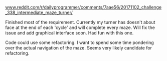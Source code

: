 www.reddit.com/r/dailyprogrammer/comments/7aae56/20171102_challenge_338_intermediate_maze_turner/

Finished most of the requirement. Currently my turner has doesn't about face at the end of each 'cycle' and will complete every maze. Will fix the issue and add graphical interface soon. Had fun with this one. 

Code could use some refactoring. I want to spend some time pondering over the actual navigation of the maze. Seems very likely candidate for refactoring.
